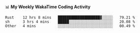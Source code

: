 <!--
**stamp711/stamp711** is a ✨ _special_ ✨ repository because its `README.md` (this file) appears on your GitHub profile.

Here are some ideas to get you started:

- 🔭 I’m currently working on ...
- 🌱 I’m currently learning ...
- 👯 I’m looking to collaborate on ...
- 🤔 I’m looking for help with ...
- 💬 Ask me about ...
- 📫 How to reach me: ...
- 😄 Pronouns: ...
- ⚡ Fun fact: ...
-->

📊 **My Weekly WakaTime Coding Activity**

<!--START_SECTION:waka-->

```text
Rust    12 hrs 8 mins   ███████████████████▓░░░░░   79.21 %
sh      3 hrs 4 mins    █████░░░░░░░░░░░░░░░░░░░░   20.08 %
Other   4 mins          ░░░░░░░░░░░░░░░░░░░░░░░░░   00.49 %
```

<!--END_SECTION:waka-->
